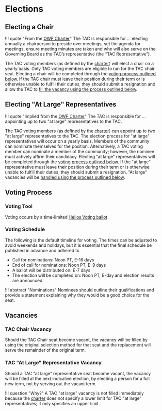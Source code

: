 [//]: # (SPDX-License-Identifier: CC-BY-4.0)

# Elections

## Electing a Chair
!!! quote "From the [OWF Charter](charter.md)"
    The TAC is responsible for ... electing annually a chairperson to preside over meetings, set the agenda for meetings, ensure meeting minutes are taken and who will also serve on the Governing Board as the TAC’s representative (the “TAC Representative”).

The TAC voting members (as defined by the [charter](charter.md)) will elect a chair on a yearly basis. Only TAC voting members are eligible to run for the TAC chair seat. Electing a chair will be completed through the [voting process outlined below](#voting-process). If the TAC chair must leave their position during their term or is otherwise unable to fulfill their duties, they should submit a resignation and allow the TAC to [fill the vacancy using the process outlined below](#tac-chair-vacancy).

## Electing "At Large" Representatives
!!! quote "Implied from the [OWF Charter](charter.md)"
    The TAC is responsible for ... appointing up to two "at large" representatives to the TAC.

The TAC voting members (as defined by the [charter](charter.md)) can appoint up to two "at large" representatives to the TAC. The election process for "at large" representatives will occur on a yearly basis. Members of the community can nominate themselves for the position. Alternatively, a TAC voting member can nominate a member of the community; however, the nominee must actively affirm their candidacy. Electing "at large" representatives will be completed through the [voting process outlined below](#voting-process). If the "at large" representative must leave their position during their term or is otherwise unable to fulfill their duties, they should submit a resignation. "At large" vacancies will be [handled using the process outlined below](#tac-at-large-representative-vacancy).

## Voting Process

### Voting Tool
Voting occurs by a time-limited [Helios Voting ballot](https://vote.heliosvoting.org/).

### Voting Schedule
The following is the default timeline for voting. The times can be adjusted to avoid weekends and holidays, but it is essential that the final schedule be published in advance and adhered to.

* Call for nominations: Noon PT, E-16 days
* End of call for nominations: Noon PT, E-9 days
* A ballot will be distributed on: E-7 days
* The election will be completed on: Noon PT, E-day and election results are announced

!!! abstract "Nominations"
    Nominees should outline their qualifications and provide a statement explaining why they would be a good choice for the seat.

## Vacancies

### TAC Chair Vacancy
Should the TAC Chair seat become vacant, the vacancy will be filled by using the original selection method for that seat and the replacement will serve the remainder of the original term.

### TAC "At Large" Representative Vacancy
Should a TAC "at large" representative seat become vacant, the vacancy will be filled at the next indicative election, by electing a person for a full new term, not by serving out the vacant term.

!!! question "Why?"
    A TAC "at large" vacancy is not filled immediately because the [charter](charter.md) does not specify a lower limit for TAC "at large" representatives; it only specifies an upper limit.

